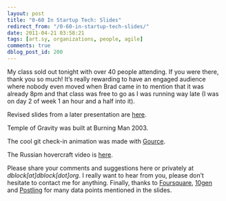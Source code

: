 ```yaml
---
layout: post
title: "0-60 In Startup Tech: Slides"
redirect_from: "/0-60-in-startup-tech-slides/"
date: 2011-04-21 03:58:21
tags: [art.sy, organizations, people, agile]
comments: true
dblog_post_id: 200
---
```

My class sold out tonight with over 40 people attending. If you were there, thank you so much! It’s really rewarding to have an engaged audience where nobody even moved when Brad came in to mention that it was already 8pm and that class was free to go as I was running way late (I was on day 2 of week 1 an hour and a half into it).

Revised slides from a later presentation are [here](http://www.slideshare.net/dblockdotorg/hackyale-060-in-startup-tech).

Temple of Gravity was built at Burning Man 2003.

The cool git check-in animation was made with [Gource](http://code.google.com/p/gource/).

The Russian hovercraft video is [here](http://www.youtube.com/watch?v=kDd9vlnqRuo).

Please share your comments and suggestions here or privately at _dblock[at]dblock[dot]org_. I really want to hear from you, please don’t hesitate to contact me for anything. Finally, thanks to [Foursquare](https://foursquare.com), [10gen](http://www.10gen.com) and [Postling](http://www.postling.com) for many data points mentioned in the slides.
